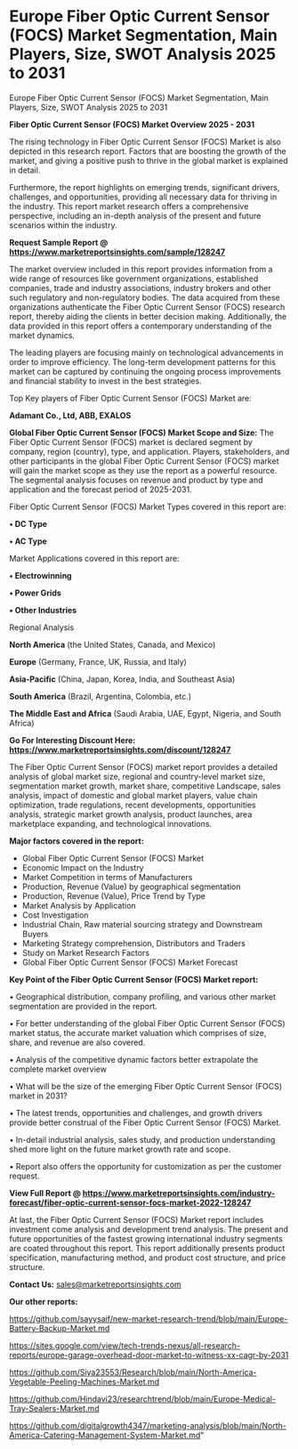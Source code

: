 # Europe Fiber Optic Current Sensor (FOCS) Market Segmentation, Main Players, Size, SWOT Analysis 2025 to 2031
Europe Fiber Optic Current Sensor (FOCS) Market Segmentation, Main Players, Size, SWOT Analysis 2025 to 2031

<Strong> Fiber Optic Current Sensor (FOCS) Market Overview 2025 - 2031</strong>

The rising technology in Fiber Optic Current Sensor (FOCS) Market is also depicted in this research report. Factors that are boosting the growth of the market, and giving a positive push to thrive in the global market is explained in detail.

Furthermore, the report highlights on emerging trends, significant drivers, challenges, and opportunities, providing all necessary data for thriving in the industry. This report market research offers a comprehensive perspective, including an in-depth analysis of the present and future scenarios within the industry.

<strong>Request Sample Report @ <a href=https://www.marketreportsinsights.com/sample/128247>https://www.marketreportsinsights.com/sample/128247</a></strong>

The market overview included in this report provides information from a wide range of resources like government organizations, established companies, trade and industry associations, industry brokers and other such regulatory and non-regulatory bodies. The data acquired from these organizations authenticate the Fiber Optic Current Sensor (FOCS) research report, thereby aiding the clients in better decision making. Additionally, the data provided in this report offers a contemporary understanding of the market dynamics.

The leading players are focusing mainly on technological advancements in order to improve efficiency. The long-term development patterns for this market can be captured by continuing the ongoing process improvements and financial stability to invest in the best strategies.

Top Key players of Fiber Optic Current Sensor (FOCS) Market are:

<strong>Adamant Co., Ltd, ABB, EXALOS</strong>

<strong><b>Global Fiber Optic Current Sensor (FOCS) Market Scope and Size:</b></strong>
The Fiber Optic Current Sensor (FOCS) market is declared segment by company, region (country), type, and application. Players, stakeholders, and other participants in the global Fiber Optic Current Sensor (FOCS) market will gain the market scope as they use the report as a powerful resource. The segmental analysis focuses on revenue and product by type and application and the forecast period of 2025-2031.

Fiber Optic Current Sensor (FOCS) Market Types covered in this report are:

<strong>• DC Type

• AC Type</strong>

Market Applications covered in this report are:

<strong>• Electrowinning

• Power Grids

• Other Industries</strong> 

Regional Analysis

<strong>North America</strong> (the United States, Canada, and Mexico)

<strong>Europe</strong> (Germany, France, UK, Russia, and Italy)

<strong>Asia-Pacific</strong> (China, Japan, Korea, India, and Southeast Asia)

<strong>South America</strong> (Brazil, Argentina, Colombia, etc.)

<strong>The Middle East and Africa</strong> (Saudi Arabia, UAE, Egypt, Nigeria, and South Africa)

<strong>Go For Interesting Discount Here: <a href=https://www.marketreportsinsights.com/discount/128247>https://www.marketreportsinsights.com/discount/128247</a></strong>

The Fiber Optic Current Sensor (FOCS) market report provides a detailed analysis of global market size, regional and country-level market size, segmentation market growth, market share, competitive Landscape, sales analysis, impact of domestic and global market players, value chain optimization, trade regulations, recent developments, opportunities analysis, strategic market growth analysis, product launches, area marketplace expanding, and technological innovations.

<strong><b>Major factors covered in the report:</b></strong>
<ul>
  <li>Global Fiber Optic Current Sensor (FOCS) Market </li>
  <li>Economic Impact on the Industry</li>
  <li>Market Competition in terms of Manufacturers</li>
  <li>Production, Revenue (Value) by geographical segmentation</li>
  <li>Production, Revenue (Value), Price Trend by Type</li>
  <li>Market Analysis by Application</li>
  <li>Cost Investigation</li>
  <li>Industrial Chain, Raw material sourcing strategy and Downstream Buyers</li>
  <li>Marketing Strategy comprehension, Distributors and Traders</li>
  <li>Study on Market Research Factors</li>
  <li>Global Fiber Optic Current Sensor (FOCS) Market Forecast</li>
</ul>

<strong><b>Key Point of the Fiber Optic Current Sensor (FOCS) Market report:</b></strong>

• Geographical distribution, company profiling, and various other market segmentation are provided in the report.

• For better understanding of the global Fiber Optic Current Sensor (FOCS) market status, the accurate market valuation which comprises of size, share, and revenue are also covered.

• Analysis of the competitive dynamic factors better extrapolate the complete market overview

• What will be the size of the emerging Fiber Optic Current Sensor (FOCS) market in 2031?

• The latest trends, opportunities and challenges, and growth drivers provide better construal of the Fiber Optic Current Sensor (FOCS) Market.

• In-detail industrial analysis, sales study, and production understanding shed more light on the future market growth rate and scope.

• Report also offers the opportunity for customization as per the customer request.

<strong><b>View Full Report @ <a href=https://www.marketreportsinsights.com/industry-forecast/fiber-optic-current-sensor-focs-market-2022-128247>https://www.marketreportsinsights.com/industry-forecast/fiber-optic-current-sensor-focs-market-2022-128247</a></b></strong>


At last, the Fiber Optic Current Sensor (FOCS) Market report includes investment come analysis and development trend analysis. The present and future opportunities of the fastest growing international industry segments are coated throughout this report. This report additionally presents product specification, manufacturing method, and product cost structure, and price structure.

<strong>Contact Us:</strong>
sales@marketreportsinsights.com

<strong>Our other reports:</strong>

<a href=https://github.com/sayysaif/new-market-research-trend/blob/main/Europe-Battery-Backup-Market.md>https://github.com/sayysaif/new-market-research-trend/blob/main/Europe-Battery-Backup-Market.md</a>

<a href=https://sites.google.com/view/tech-trends-nexus/all-research-reports/europe-garage-overhead-door-market-to-witness-xx-cagr-by-2031>https://sites.google.com/view/tech-trends-nexus/all-research-reports/europe-garage-overhead-door-market-to-witness-xx-cagr-by-2031</a>

<a href=https://github.com/Siya23553/Research/blob/main/North-America-Vegetable-Peeling-Machines-Market.md>https://github.com/Siya23553/Research/blob/main/North-America-Vegetable-Peeling-Machines-Market.md</a>

<a href=https://github.com/Hindavi23/researchtrend/blob/main/Europe-Medical-Tray-Sealers-Market.md>https://github.com/Hindavi23/researchtrend/blob/main/Europe-Medical-Tray-Sealers-Market.md</a>

<a href=https://github.com/digitalgrowth4347/marketing-analysis/blob/main/North-America-Catering-Management-System-Market.md>https://github.com/digitalgrowth4347/marketing-analysis/blob/main/North-America-Catering-Management-System-Market.md</a>"
